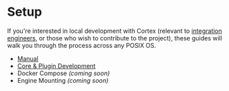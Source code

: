 # Setup

If you're interested in local development with Cortex \(relevant to [integration engineers](../../glossary.md#integration-engineer), or those who wish to contribute to the project\), these guides will walk you through the process across any POSIX OS.

* [Manual](manual-setup.md)
* [Core & Plugin Development](core-and-plugin-development.md)
* Docker Compose _\(coming soon\)_
* Engine Mounting _\(coming soon\)_



